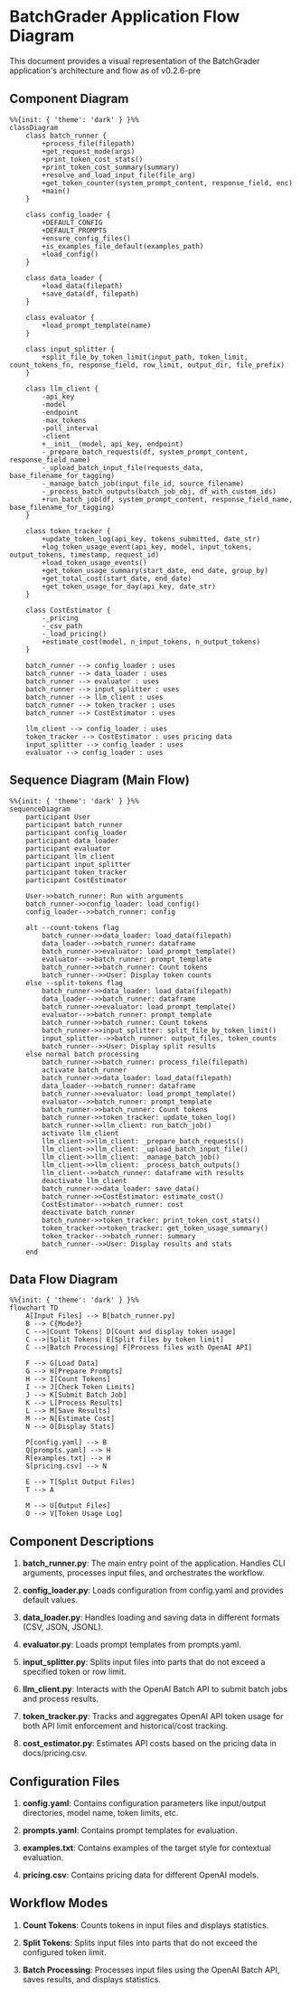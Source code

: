# BatchGrader Application Flow Diagram

This document provides a visual representation of the BatchGrader application's architecture and flow as of v0.2.6-pre

## Component Diagram

```mermaid
%%{init: { 'theme': 'dark' } }%%
classDiagram
    class batch_runner {
        +process_file(filepath)
        +get_request_mode(args)
        +print_token_cost_stats()
        +print_token_cost_summary(summary)
        +resolve_and_load_input_file(file_arg)
        +get_token_counter(system_prompt_content, response_field, enc)
        +main()
    }
    
    class config_loader {
        +DEFAULT_CONFIG
        +DEFAULT_PROMPTS
        +ensure_config_files()
        +is_examples_file_default(examples_path)
        +load_config()
    }
    
    class data_loader {
        +load_data(filepath)
        +save_data(df, filepath)
    }
    
    class evaluator {
        +load_prompt_template(name)
    }
    
    class input_splitter {
        +split_file_by_token_limit(input_path, token_limit, count_tokens_fn, response_field, row_limit, output_dir, file_prefix)
    }
    
    class llm_client {
        -api_key
        -model
        -endpoint
        -max_tokens
        -poll_interval
        -client
        +__init__(model, api_key, endpoint)
        -_prepare_batch_requests(df, system_prompt_content, response_field_name)
        -_upload_batch_input_file(requests_data, base_filename_for_tagging)
        -_manage_batch_job(input_file_id, source_filename)
        -_process_batch_outputs(batch_job_obj, df_with_custom_ids)
        +run_batch_job(df, system_prompt_content, response_field_name, base_filename_for_tagging)
    }
    
    class token_tracker {
        +update_token_log(api_key, tokens_submitted, date_str)
        +log_token_usage_event(api_key, model, input_tokens, output_tokens, timestamp, request_id)
        +load_token_usage_events()
        +get_token_usage_summary(start_date, end_date, group_by)
        +get_total_cost(start_date, end_date)
        +get_token_usage_for_day(api_key, date_str)
    }
    
    class CostEstimator {
        -_pricing
        -_csv_path
        -_load_pricing()
        +estimate_cost(model, n_input_tokens, n_output_tokens)
    }
    
    batch_runner --> config_loader : uses
    batch_runner --> data_loader : uses
    batch_runner --> evaluator : uses
    batch_runner --> input_splitter : uses
    batch_runner --> llm_client : uses
    batch_runner --> token_tracker : uses
    batch_runner --> CostEstimator : uses
    
    llm_client --> config_loader : uses
    token_tracker --> CostEstimator : uses pricing data
    input_splitter --> config_loader : uses
    evaluator --> config_loader : uses
```

## Sequence Diagram (Main Flow)

```mermaid
%%{init: { 'theme': 'dark' } }%%
sequenceDiagram
    participant User
    participant batch_runner
    participant config_loader
    participant data_loader
    participant evaluator
    participant llm_client
    participant input_splitter
    participant token_tracker
    participant CostEstimator
    
    User->>batch_runner: Run with arguments
    batch_runner->>config_loader: load_config()
    config_loader-->>batch_runner: config
    
    alt --count-tokens flag
        batch_runner->>data_loader: load_data(filepath)
        data_loader-->>batch_runner: dataframe
        batch_runner->>evaluator: load_prompt_template()
        evaluator-->>batch_runner: prompt_template
        batch_runner->>batch_runner: Count tokens
        batch_runner-->>User: Display token counts
    else --split-tokens flag
        batch_runner->>data_loader: load_data(filepath)
        data_loader-->>batch_runner: dataframe
        batch_runner->>evaluator: load_prompt_template()
        evaluator-->>batch_runner: prompt_template
        batch_runner->>batch_runner: Count tokens
        batch_runner->>input_splitter: split_file_by_token_limit()
        input_splitter-->>batch_runner: output_files, token_counts
        batch_runner-->>User: Display split results
    else normal batch processing
        batch_runner->>batch_runner: process_file(filepath)
        activate batch_runner
        batch_runner->>data_loader: load_data(filepath)
        data_loader-->>batch_runner: dataframe
        batch_runner->>evaluator: load_prompt_template()
        evaluator-->>batch_runner: prompt_template
        batch_runner->>batch_runner: Count tokens
        batch_runner->>token_tracker: update_token_log()
        batch_runner->>llm_client: run_batch_job()
        activate llm_client
        llm_client->>llm_client: _prepare_batch_requests()
        llm_client->>llm_client: _upload_batch_input_file()
        llm_client->>llm_client: _manage_batch_job()
        llm_client->>llm_client: _process_batch_outputs()
        llm_client-->>batch_runner: dataframe with results
        deactivate llm_client
        batch_runner->>data_loader: save_data()
        batch_runner->>CostEstimator: estimate_cost()
        CostEstimator-->>batch_runner: cost
        deactivate batch_runner
        batch_runner->>token_tracker: print_token_cost_stats()
        token_tracker->>token_tracker: get_token_usage_summary()
        token_tracker-->>batch_runner: summary
        batch_runner-->>User: Display results and stats
    end
```

## Data Flow Diagram

```mermaid
%%{init: { 'theme': 'dark' } }%%
flowchart TD
    A[Input Files] --> B[batch_runner.py]
    B --> C{Mode?}
    C -->|Count Tokens| D[Count and display token usage]
    C -->|Split Tokens| E[Split files by token limit]
    C -->|Batch Processing| F[Process files with OpenAI API]
    
    F --> G[Load Data]
    G --> H[Prepare Prompts]
    H --> I[Count Tokens]
    I --> J[Check Token Limits]
    J --> K[Submit Batch Job]
    K --> L[Process Results]
    L --> M[Save Results]
    M --> N[Estimate Cost]
    N --> O[Display Stats]
    
    P[config.yaml] --> B
    Q[prompts.yaml] --> H
    R[examples.txt] --> H
    S[pricing.csv] --> N
    
    E --> T[Split Output Files]
    T --> A
    
    M --> U[Output Files]
    O --> V[Token Usage Log]
```

## Component Descriptions

1. **batch_runner.py**: The main entry point of the application. Handles CLI arguments, processes input files, and orchestrates the workflow.

2. **config_loader.py**: Loads configuration from config.yaml and provides default values.

3. **data_loader.py**: Handles loading and saving data in different formats (CSV, JSON, JSONL).

4. **evaluator.py**: Loads prompt templates from prompts.yaml.

5. **input_splitter.py**: Splits input files into parts that do not exceed a specified token or row limit.

6. **llm_client.py**: Interacts with the OpenAI Batch API to submit batch jobs and process results.

7. **token_tracker.py**: Tracks and aggregates OpenAI API token usage for both API limit enforcement and historical/cost tracking.

8. **cost_estimator.py**: Estimates API costs based on the pricing data in docs/pricing.csv.

## Configuration Files

1. **config.yaml**: Contains configuration parameters like input/output directories, model name, token limits, etc.

2. **prompts.yaml**: Contains prompt templates for evaluation.

3. **examples.txt**: Contains examples of the target style for contextual evaluation.

4. **pricing.csv**: Contains pricing data for different OpenAI models.

## Workflow Modes

1. **Count Tokens**: Counts tokens in input files and displays statistics.

2. **Split Tokens**: Splits input files into parts that do not exceed the configured token limit.

3. **Batch Processing**: Processes input files using the OpenAI Batch API, saves results, and displays statistics.